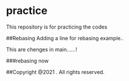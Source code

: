 # practice
This repository is for practicing the codes

##Rebasing
Adding a line for rebasing example..

This are chenges in main......!

###rebasing now

##Copyright
@2021 . All rights reserved.

